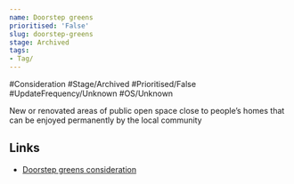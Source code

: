 ```yaml
---
name: Doorstep greens
prioritised: 'False'
slug: doorstep-greens
stage: Archived
tags:
- Tag/
---
```


#Consideration #Stage/Archived #Prioritised/False #UpdateFrequency/Unknown #OS/Unknown

New or renovated areas of public open space close to people’s homes that can be enjoyed permanently by the local community

## Links

* [Doorstep greens consideration](https://design.planning.data.gov.uk/planning-consideration/doorstep-greens)